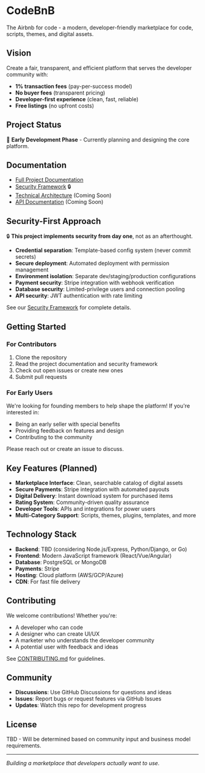 # CodeBnB

The Airbnb for code - a modern, developer-friendly marketplace for code, scripts, themes, and digital assets.

## Vision

Create a fair, transparent, and efficient platform that serves the developer community with:
- **1% transaction fees** (pay-per-success model)
- **No buyer fees** (transparent pricing)
- **Developer-first experience** (clean, fast, reliable)
- **Free listings** (no upfront costs)

## Project Status

🚧 **Early Development Phase** - Currently planning and designing the core platform.

## Documentation

- [Full Project Documentation](./docs/project-documentation.md)
- [Security Framework](./docs/security-framework.md) 🔒
- [Technical Architecture](./docs/architecture.md) (Coming Soon)
- [API Documentation](./docs/api.md) (Coming Soon)

## Security-First Approach

🔒 **This project implements security from day one**, not as an afterthought.

- **Credential separation**: Template-based config system (never commit secrets)
- **Secure deployment**: Automated deployment with permission management
- **Environment isolation**: Separate dev/staging/production configurations
- **Payment security**: Stripe integration with webhook verification
- **Database security**: Limited-privilege users and connection pooling
- **API security**: JWT authentication with rate limiting

See our [Security Framework](./docs/security-framework.md) for complete details.

## Getting Started

### For Contributors

1. Clone the repository
2. Read the project documentation and security framework
3. Check out open issues or create new ones
4. Submit pull requests

### For Early Users

We're looking for founding members to help shape the platform! If you're interested in:
- Being an early seller with special benefits
- Providing feedback on features and design
- Contributing to the community

Please reach out or create an issue to discuss.

## Key Features (Planned)

- **Marketplace Interface**: Clean, searchable catalog of digital assets
- **Secure Payments**: Stripe integration with automated payouts
- **Digital Delivery**: Instant download system for purchased items
- **Rating System**: Community-driven quality assurance
- **Developer Tools**: APIs and integrations for power users
- **Multi-Category Support**: Scripts, themes, plugins, templates, and more

## Technology Stack

- **Backend**: TBD (considering Node.js/Express, Python/Django, or Go)
- **Frontend**: Modern JavaScript framework (React/Vue/Angular)
- **Database**: PostgreSQL or MongoDB
- **Payments**: Stripe
- **Hosting**: Cloud platform (AWS/GCP/Azure)
- **CDN**: For fast file delivery

## Contributing

We welcome contributions! Whether you're:
- A developer who can code
- A designer who can create UI/UX
- A marketer who understands the developer community
- A potential user with feedback and ideas

See [CONTRIBUTING.md](./CONTRIBUTING.md) for guidelines.

## Community

- **Discussions**: Use GitHub Discussions for questions and ideas
- **Issues**: Report bugs or request features via GitHub Issues
- **Updates**: Watch this repo for development progress

## License

TBD - Will be determined based on community input and business model requirements.

---

*Building a marketplace that developers actually want to use.*
